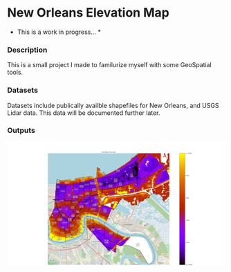 # New Orleans Elevation Map

* This is a work in progress... *

### Description

This is a small project I made to familurize myself with some GeoSpatial tools. 

### Datasets

Datasets include publically availble shapefiles for New Orleans, and USGS Lidar data.  This data will be documented further later.

### Outputs

![NewOrleansElevation1.png](https://github.com/GarysCorner/NewOrleansElevation/blob/master/NewOrleansElevation1.png)

